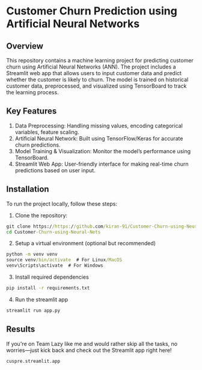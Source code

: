 # Customer Churn Prediction using Artificial Neural Networks

## Overview
This repository contains a machine learning project for predicting customer churn using Artificial Neural Networks (ANN). The project includes a Streamlit web app that allows users to input customer data and predict whether the customer is likely to churn. The model is trained on historical customer data, preprocessed, and visualized using TensorBoard to track the learning process.

## Key Features
1. Data Preprocessing: Handling missing values, encoding categorical variables, feature scaling.
2. Artificial Neural Network: Built using TensorFlow/Keras for accurate churn predictions.
3. Model Training & Visualization: Monitor the model’s performance using TensorBoard.
4. Streamlit Web App: User-friendly interface for making real-time churn predictions based on user input.

## Installation
To run the project locally, follow these steps:

1. Clone the repository:

```cmd
git clone https://https://github.com/kiran-91/Customer-Churn-using-Neural-Nets.git
cd Customer-Churn-using-Neural-Nets
```

2. Setup a virtual environment (optional but recommended)
```cmd
python -m venv venv
source venv/bin/activate  # For Linux/MacOS
venv\Scripts\activate  # For Windows
```

3. Install required dependencies
```cmd
pip install -r requirements.txt
```

4. Run the streamlit app
```cmd
streamlit run app.py
```

## Results 
If you're on Team Lazy like me and would rather skip all the tasks, no worries—just kick back and check out the Streamlit app right here!
```
cuspre.streamlit.app
```

